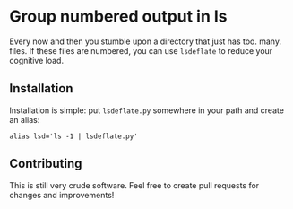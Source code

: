 # Group numbered output in ls
Every now and then you stumble upon a directory that just has too. many. files.
If these files are numbered, you can use `lsdeflate` to reduce your cognitive load.

## Installation
Installation is simple: put `lsdeflate.py` somewhere in your path and create an alias:

    alias lsd='ls -1 | lsdeflate.py'

## Contributing
This is still very crude software. Feel free to create pull requests for changes and improvements!
